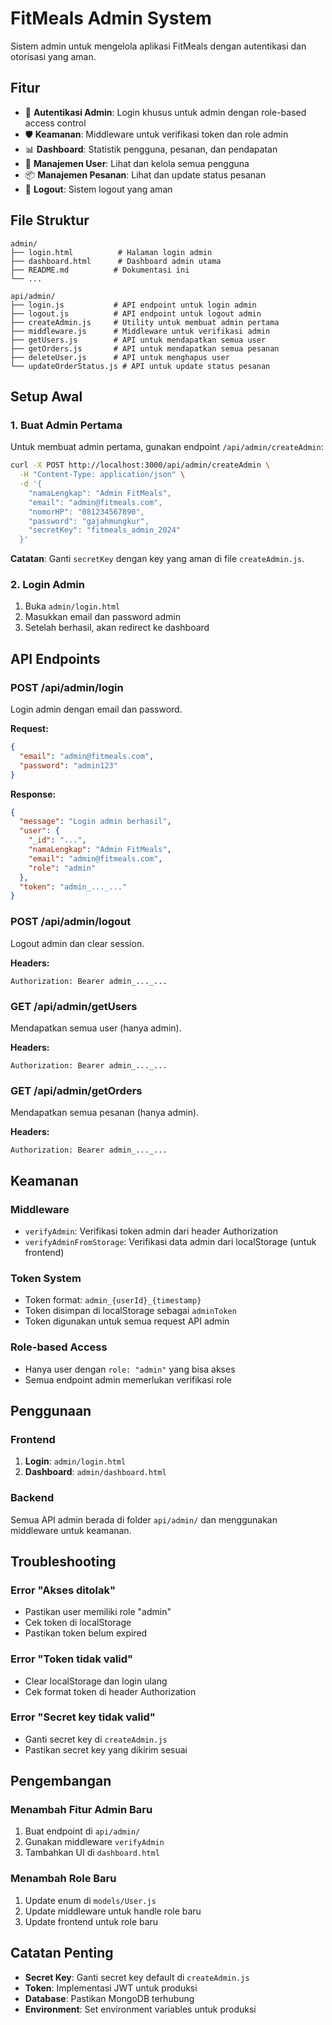 # FitMeals Admin System

Sistem admin untuk mengelola aplikasi FitMeals dengan autentikasi dan otorisasi yang aman.

## Fitur

- 🔐 **Autentikasi Admin**: Login khusus untuk admin dengan role-based access control
- 🛡️ **Keamanan**: Middleware untuk verifikasi token dan role admin
- 📊 **Dashboard**: Statistik pengguna, pesanan, dan pendapatan
- 👥 **Manajemen User**: Lihat dan kelola semua pengguna
- 📦 **Manajemen Pesanan**: Lihat dan update status pesanan
- 🚪 **Logout**: Sistem logout yang aman

## File Struktur

```
admin/
├── login.html          # Halaman login admin
├── dashboard.html      # Dashboard admin utama
├── README.md          # Dokumentasi ini
└── ...

api/admin/
├── login.js           # API endpoint untuk login admin
├── logout.js          # API endpoint untuk logout admin
├── createAdmin.js     # Utility untuk membuat admin pertama
├── middleware.js      # Middleware untuk verifikasi admin
├── getUsers.js        # API untuk mendapatkan semua user
├── getOrders.js       # API untuk mendapatkan semua pesanan
├── deleteUser.js      # API untuk menghapus user
└── updateOrderStatus.js # API untuk update status pesanan
```

## Setup Awal

### 1. Buat Admin Pertama

Untuk membuat admin pertama, gunakan endpoint `/api/admin/createAdmin`:

```bash
curl -X POST http://localhost:3000/api/admin/createAdmin \
  -H "Content-Type: application/json" \
  -d '{
    "namaLengkap": "Admin FitMeals",
    "email": "admin@fitmeals.com",
    "nomorHP": "081234567890",
    "password": "gajahmungkur",
    "secretKey": "fitmeals_admin_2024"
  }'
```

**Catatan**: Ganti `secretKey` dengan key yang aman di file `createAdmin.js`.

### 2. Login Admin

1. Buka `admin/login.html`
2. Masukkan email dan password admin
3. Setelah berhasil, akan redirect ke dashboard

## API Endpoints

### POST /api/admin/login

Login admin dengan email dan password.

**Request:**

```json
{
  "email": "admin@fitmeals.com",
  "password": "admin123"
}
```

**Response:**

```json
{
  "message": "Login admin berhasil",
  "user": {
    "_id": "...",
    "namaLengkap": "Admin FitMeals",
    "email": "admin@fitmeals.com",
    "role": "admin"
  },
  "token": "admin_..._..."
}
```

### POST /api/admin/logout

Logout admin dan clear session.

**Headers:**

```
Authorization: Bearer admin_..._...
```

### GET /api/admin/getUsers

Mendapatkan semua user (hanya admin).

**Headers:**

```
Authorization: Bearer admin_..._...
```

### GET /api/admin/getOrders

Mendapatkan semua pesanan (hanya admin).

**Headers:**

```
Authorization: Bearer admin_..._...
```

## Keamanan

### Middleware

- `verifyAdmin`: Verifikasi token admin dari header Authorization
- `verifyAdminFromStorage`: Verifikasi data admin dari localStorage (untuk frontend)

### Token System

- Token format: `admin_{userId}_{timestamp}`
- Token disimpan di localStorage sebagai `adminToken`
- Token digunakan untuk semua request API admin

### Role-based Access

- Hanya user dengan `role: "admin"` yang bisa akses
- Semua endpoint admin memerlukan verifikasi role

## Penggunaan

### Frontend

1. **Login**: `admin/login.html`
2. **Dashboard**: `admin/dashboard.html`

### Backend

Semua API admin berada di folder `api/admin/` dan menggunakan middleware untuk keamanan.

## Troubleshooting

### Error "Akses ditolak"

- Pastikan user memiliki role "admin"
- Cek token di localStorage
- Pastikan token belum expired

### Error "Token tidak valid"

- Clear localStorage dan login ulang
- Cek format token di header Authorization

### Error "Secret key tidak valid"

- Ganti secret key di `createAdmin.js`
- Pastikan secret key yang dikirim sesuai

## Pengembangan

### Menambah Fitur Admin Baru

1. Buat endpoint di `api/admin/`
2. Gunakan middleware `verifyAdmin`
3. Tambahkan UI di `dashboard.html`

### Menambah Role Baru

1. Update enum di `models/User.js`
2. Update middleware untuk handle role baru
3. Update frontend untuk role baru

## Catatan Penting

- **Secret Key**: Ganti secret key default di `createAdmin.js`
- **Token**: Implementasi JWT untuk produksi
- **Database**: Pastikan MongoDB terhubung
- **Environment**: Set environment variables untuk produksi
